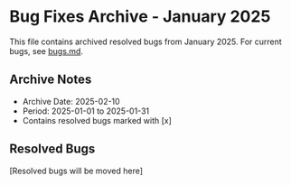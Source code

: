 # Bug Fixes Archive - January 2025

This file contains archived resolved bugs from January 2025. For current bugs, see [bugs.md](../../todo/bugs.md).

## Archive Notes
- Archive Date: 2025-02-10
- Period: 2025-01-01 to 2025-01-31
- Contains resolved bugs marked with [x]

## Resolved Bugs
[Resolved bugs will be moved here]
